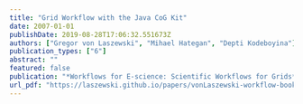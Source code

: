 ```yaml
---
title: "Grid Workflow with the Java CoG Kit"
date: 2007-01-01
publishDate: 2019-08-28T17:06:32.551673Z
authors: ["Gregor von Laszewski", "Mihael Hategan", "Depti Kodeboyina"]
publication_types: ["6"]
abstract: ""
featured: false
publication: "*Workflows for E-science: Scientific Workflows for Grids*"
url_pdf: "https://laszewski.github.io/papers/vonLaszewski-workflow-book.pdf"
---
```


